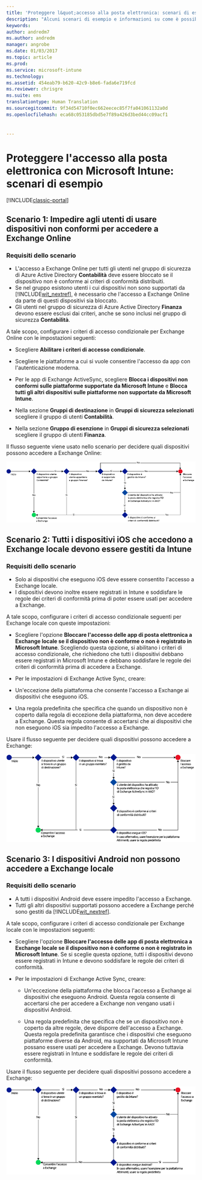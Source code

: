 ```yaml
---
title: 'Proteggere l&quot;accesso alla posta elettronica: scenari di esempio | Microsoft Docs'
description: "Alcuni scenari di esempio e informazioni su come è possibile implementarli con l&quot;accesso condizionale."
keywords: 
author: andredm7
ms.author: andredm
manager: angrobe
ms.date: 01/03/2017
ms.topic: article
ms.prod: 
ms.service: microsoft-intune
ms.technology: 
ms.assetid: 454eab79-b620-42c9-b8e6-fada6e719fcd
ms.reviewer: chrisgre
ms.suite: ems
translationtype: Human Translation
ms.sourcegitcommit: 9f34d54710f0ec662eecec85f7fa041061132a0d
ms.openlocfilehash: eca68c053185dbd5e7f89a426d3bed44cc09acf1


---
```


# <a name="protect-access-to-email-with-microsoft-intune-example-scenarios"></a>Proteggere l'accesso alla posta elettronica con Microsoft Intune: scenari di esempio

[!INCLUDE[classic-portal](../includes/classic-portal.md)]

## <a name="scenario-1-block-users-from-using-noncompliant-devices-to-access-exchange-online"></a>Scenario 1: Impedire agli utenti di usare dispositivi non conformi per accedere a Exchange Online
### <a name="scenario-requirements"></a>Requisiti dello scenario
- L'accesso a Exchange Online per tutti gli utenti nel gruppo di sicurezza di Azure Active Directory **Contabilità** deve essere bloccato se il dispositivo non è conforme ai criteri di conformità distribuiti.
- Se nel gruppo esistono utenti i cui dispositivi non sono supportati da [!INCLUDE[wit_nextref](../includes/wit_nextref_md.md)], è necessario che l'accesso a Exchange Online da parte di questi dispositivi sia bloccato.
- Gli utenti nel gruppo di sicurezza di Azure Active Directory **Finanza** devono essere esclusi dai criteri, anche se sono inclusi nel gruppo di sicurezza **Contabilità**.

A tale scopo, configurare i criteri di accesso condizionale per Exchange Online con le impostazioni seguenti:

- Scegliere **Abilitare i criteri di accesso condizionale**.

- Scegliere le piattaforme a cui si vuole consentire l'accesso da app con l'autenticazione moderna.
- Per le app di Exchange ActiveSync, scegliere **Blocca i dispositivi non conformi sulle piattaforme supportate da Microsoft Intune** e **Blocca tutti gli altri dispositivi sulle piattaforme non supportate da Microsoft Intune**.
-   Nella sezione **Gruppi di destinazione** in **Gruppi di sicurezza selezionati** scegliere il gruppo di utenti **Contabilità**.

-   Nella sezione **Gruppo di esenzione** in **Gruppi di sicurezza selezionati** scegliere il gruppo di utenti **Finanza**.


Il flusso seguente viene usato nello scenario per decidere quali dispositivi possono accedere a Exchange Online:

![Flusso di accesso dei dispositivi](./media/ConditionalAccess8-5.png)

## <a name="scenario-2-all-ios-devices-that-access-exchange-on-premises-must-be-managed-by-intune"></a>Scenario 2: Tutti i dispositivi iOS che accedono a Exchange locale devono essere gestiti da Intune
### <a name="scenario-requirements"></a>Requisiti dello scenario
- Solo ai dispositivi che eseguono iOS deve essere consentito l'accesso a Exchange locale.
- I dispositivi devono inoltre essere registrati in Intune e soddisfare le regole dei criteri di conformità prima di poter essere usati per accedere a Exchange.

A tale scopo, configurare i criteri di accesso condizionale seguenti per Exchange locale con queste impostazioni:

-   Scegliere l'opzione **Bloccare l'accesso delle app di posta elettronica a Exchange locale se il dispositivo non è conforme o non è registrato in Microsoft Intune**. Scegliendo questa opzione, si abilitano i criteri di accesso condizionale, che richiedono che tutti i dispositivi debbano essere registrati in Microsoft Intune e debbano soddisfare le regole dei criteri di conformità prima di accedere a Exchange.

-   Per le impostazioni di Exchange Active Sync, creare:

  -   Un'eccezione della piattaforma che consente l'accesso a Exchange ai dispositivi che eseguono iOS.   

  -   Una regola predefinita che specifica che quando un dispositivo non è coperto dalla regola di eccezione della piattaforma, non deve accedere a Exchange. Questa regola consente di accertarsi che ai dispositivi che non eseguono iOS sia impedito l'accesso a Exchange.

Usare il flusso seguente per decidere quali dispositivi possono accedere a Exchange:

![Flusso di accesso dei dispositivi](./media/ConditionalAccess8-3.png)

## <a name="scenario-3-no-android-devices-can-access-exchange-on-premises"></a>Scenario 3: I dispositivi Android non possono accedere a Exchange locale
### <a name="scenario-requirements"></a>Requisiti dello scenario
- A tutti i dispositivi Android deve essere impedito l'accesso a Exchange.
- Tutti gli altri dispositivi supportati possono accedere a Exchange perché sono gestiti da [!INCLUDE[wit_nextref](../includes/wit_nextref_md.md)].

A tale scopo, configurare i criteri di accesso condizionale per Exchange locale con le impostazioni seguenti:

-   Scegliere l'opzione **Bloccare l'accesso delle app di posta elettronica a Exchange locale se il dispositivo non è conforme o non è registrato in Microsoft Intune**. Se si sceglie questa opzione, tutti i dispositivi devono essere registrati in Intune e devono soddisfare le regole dei criteri di conformità.

- Per le impostazioni di Exchange Active Sync, creare:
  -   Un'eccezione della piattaforma che blocca l'accesso a Exchange ai dispositivi che eseguono Android. Questa regola consente di accertarsi che per accedere a Exchange non vengano usati i dispositivi Android.

  -   Una regola predefinita che specifica che se un dispositivo non è coperto da altre regole, deve disporre dell'accesso a Exchange. Questa regola predefinita garantisce che i dispositivi che eseguono piattaforme diverse da Android, ma supportati da Microsoft Intune possano essere usati per accedere a Exchange. Devono tuttavia essere registrati in Intune e soddisfare le regole dei criteri di conformità.

Usare il flusso seguente per decidere quali dispositivi possono accedere a Exchange:

![Flusso di accesso dei dispositivi](./media/ConditionalAccess8-4.png)



<!--HONumber=Jan17_HO1-->


